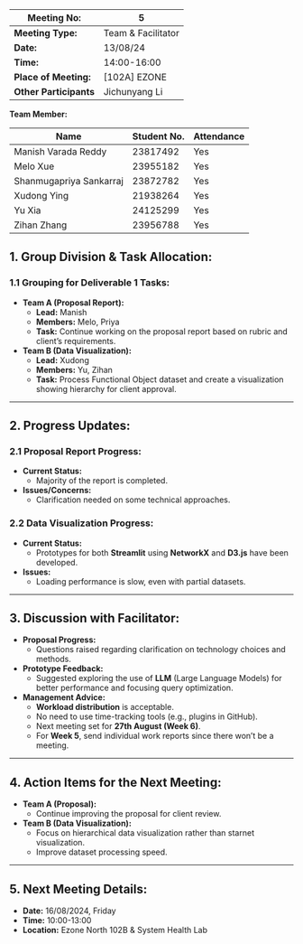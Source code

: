 | **Meeting No:** | 5 |
| --- | --- |
| **Meeting Type:** | Team & Facilitator |
| **Date:** | 13/08/24 |
| **Time:** | 14:00-16:00 |
| **Place of Meeting:** | [102A] EZONE |
| **Other Participants** | Jichunyang Li |

**Team Member:**

| **Name** | **Student No.** | **Attendance** |
| --- | --- | --- |
| Manish Varada Reddy | 23817492 | Yes |
| Melo Xue | 23955182 | Yes |
| Shanmugapriya Sankarraj | 23872782 | Yes |
| Xudong Ying | 21938264 | Yes |
| Yu Xia | 24125299 | Yes |
| Zihan Zhang | 23956788 | Yes |

## **1. Group Division & Task Allocation:**

### 1.1 Grouping for Deliverable 1 Tasks:

- **Team A (Proposal Report):**
    - **Lead:** Manish
    - **Members:** Melo, Priya
    - **Task:** Continue working on the proposal report based on rubric and client’s requirements.
- **Team B (Data Visualization):**
    - **Lead:** Xudong
    - **Members:** Yu, Zihan
    - **Task:** Process Functional Object dataset and create a visualization showing hierarchy for client approval.

---

## **2. Progress Updates:**

### 2.1 **Proposal Report Progress:**

- **Current Status:**
    - Majority of the report is completed.
- **Issues/Concerns:**
    - Clarification needed on some technical approaches.

### 2.2 **Data Visualization Progress:**

- **Current Status:**
    - Prototypes for both **Streamlit** using **NetworkX** and **D3.js** have been developed.
- **Issues:**
    - Loading performance is slow, even with partial datasets.

---

## **3. Discussion with Facilitator:**

- **Proposal Progress:**
    - Questions raised regarding clarification on technology choices and methods.
- **Prototype Feedback:**
    - Suggested exploring the use of **LLM** (Large Language Models) for better performance and focusing query optimization.
- **Management Advice:**
    - **Workload distribution** is acceptable.
    - No need to use time-tracking tools (e.g., plugins in GitHub).
    - Next meeting set for **27th August (Week 6)**.
    - For **Week 5**, send individual work reports since there won’t be a meeting.

---

## **4. Action Items for the Next Meeting:**

- **Team A (Proposal):**
    - Continue improving the proposal for client review.
- **Team B (Data Visualization):**
    - Focus on hierarchical data visualization rather than starnet visualization.
    - Improve dataset processing speed.

---

## **5. Next Meeting Details:**

- **Date:** 16/08/2024, Friday
- **Time:** 10:00-13:00
- **Location:** Ezone North 102B & System Health Lab